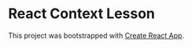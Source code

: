 # React Context Lesson

This project was bootstrapped with [Create React App](https://github.com/facebook/create-react-app).
